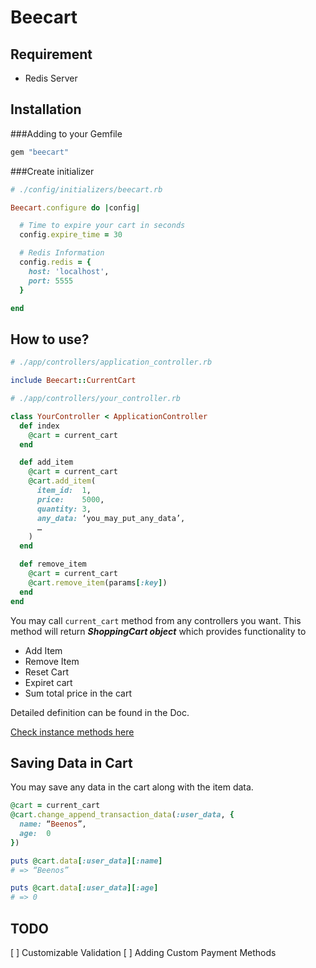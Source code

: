 # Beecart

## Requirement

* Redis Server

## Installation

###Adding to your Gemfile

```ruby
gem "beecart"
```

###Create initializer

```ruby
# ./config/initializers/beecart.rb

Beecart.configure do |config|

  # Time to expire your cart in seconds
  config.expire_time = 30

  # Redis Information
  config.redis = {
    host: 'localhost',
    port: 5555
  }

end
```

## How to use?

```ruby
# ./app/controllers/application_controller.rb

include Beecart::CurrentCart
```

```ruby
# ./app/controllers/your_controller.rb

class YourController < ApplicationController
  def index
    @cart = current_cart
  end

  def add_item
    @cart = current_cart
    @cart.add_item(
      item_id:  1,
      price:    5000,
      quantity: 3,
      any_data: ‘you_may_put_any_data’,
      …
    )
  end

  def remove_item
    @cart = current_cart
    @cart.remove_item(params[:key])
  end
end
```

You may call ```current_cart``` method from any controllers you want. 
This method will return ___ShoppingCart object___  which provides functionality to

* Add Item
* Remove Item
* Reset Cart
* Expiret cart
* Sum total price in the cart

Detailed definition can be found in the Doc.

[Check instance methods here](http://rubydoc.info/github/ryo0508/Beecart/master/frames)

## Saving Data in Cart

You may save any data in the cart along with the item data.

```ruby
@cart = current_cart
@cart.change_append_transaction_data(:user_data, {
  name: “Beenos”,
  age:  0
})

puts @cart.data[:user_data][:name]
# => “Beenos”

puts @cart.data[:user_data][:age]
# => 0

```

## TODO

[ ] Customizable Validation
[ ] Adding Custom Payment Methods
